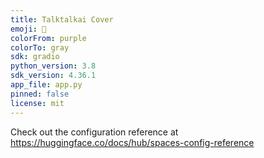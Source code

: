 ```yaml
---
title: Talktalkai Cover
emoji: 🐨
colorFrom: purple
colorTo: gray
sdk: gradio
python_version: 3.8
sdk_version: 4.36.1
app_file: app.py
pinned: false
license: mit
---
```


Check out the configuration reference at https://huggingface.co/docs/hub/spaces-config-reference